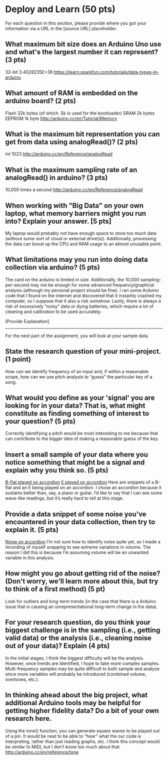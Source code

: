 Deploy and Learn (50 pts)
========

For each question in this section, please provide where you got your information via a URL in the [source URL] placeholder.  

## What maximum bit size does an Arduino Uno use and what's the largest number it can represent? (3 pts)

32-bit
3.4028235E+38
https://learn.sparkfun.com/tutorials/data-types-in-arduino

## What amount of RAM is embedded on the arduino board? (2 pts)

Flash  32k bytes (of which .5k is used for the bootloader)
SRAM   2k bytes
EEPROM 1k byte
http://arduino.cc/en/Tutorial/Memory

## What is the maximum bit representation you can get from data using analogRead()?   (2 pts)

int
1023
http://arduino.cc/en/Reference/analogRead

## What is the maximum sampling rate of an analogRead() in arduino? (3 pts)

10,000 times a second
http://arduino.cc/en/Reference/analogRead

## When working with "Big Data" on your own laptop, what memory barriers might you run into?  Explain your answer. [5 pts]

My laptop would probably not have enough space to store too much data (without some sort of cloud or external drive(s)).  Additionally, processing the data can boost up the CPU and RAM usage to an almost unusable point.


## What limitations may you run into doing data collection via arduino? (5 pts)

The card on the arduino is limited in size.  Additionally, the 10,000 sampling-per-second may not be enough for some advanced frequency/graphical analysis (although my personal project should be fine).  I ran some Arduino code that I found on the internet and discovered that it instantly crashed my computer, so I suppose that it also a risk somehow.  Lastly, there is always a risk of excessively “noisy” data or dying batteries, which require a lot of cleaning and calibration to be used accurately.

[Provide Explanation]

--------------------

For the next part of the assignment, you will look at your sample data.

## State the research question of your mini-project. (1 point)
How can we identify frequency of an input and, if within a reasonable scope, how can we use pitch analysis to “guess” the particular key of a song.

## What would you define as your 'signal' you are looking for in your data?  That is, what might constitute as finding something of interest to your question? (5 pts)

Correctly identifying a pitch would be most interesting to me because that can contribute to the bigger idea of making a reasonable guess of the key.

## Insert a small sample of your data where you notice something that might be a signal and explain why you think so. (5 pts)

[B-flat played on accordion](DATALOG_accordBflat.CSV)
[E played on accordion](DATALOG_accordE.CSV)
Here are snippets of a B-flat and an E being played on an accordion.  I chose an accordion because it sustains better than, say, a piano or guitar.  I’d like to say that I can see some wave-like readings, but it’s really hard to tell at this stage.

## Provide a data snippet of some noise you've encountered in your data collection, then try to explain it. (5 pts)  

[Noise on accordion](DATALOG_noisy.CSV)
I’m not sure how to identify noise quite yet, so I made a recording of myself snapping to see extreme variations in volume.  The reason I did this is because I’m assuming volume will be an unwanted variable in this analysis.

## How might you go about getting rid of the noise? (Don't worry, we'll learn more about this, but try to think of a first method) (5 pt)

Look for outliers and long-term trends (in the case that there is a Arduino issue that is causing an unrepresentational long-term change in the data).

## For your research question, do you think your biggest challenge is in the sampling (i.e., getting valid data) or the analysis (i.e., cleaning noise out of your data)?  Explain (4 pts)

In the initial stages, I think the biggest difficulty will be the analysis.  However, once trends are identified, I hope to take more complex samples. Multi-frequency samples may be quite difficult to both sample and analyze since more variables will probably be introduced (combined volume, overtones, etc.).

## In thinking ahead about the big project, what additional Arduino tools may be helpful for getting higher fidelity data?  Do a bit of your own research here.

Using the tone() function, you can generate square waves to be played out of a pin.  It would be neat to be able to “hear” what the our code is interpreting, rather than just reading graphs, etc.  I think this concept would be similar to MIDI, but I don’t know too much about that.
http://arduino.cc/en/reference/tone
